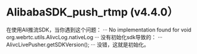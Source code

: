 # AlibabaSDK_push_rtmp (v4.4.0）
在使用Ali推流SDK，当你遇到这个问题：
···
No implementation found for void org.webrtc.utils.AlivcLog.nativeLog
···
没有初始化sdk导致的：
···
AlivcLivePusher.getSDKVersion();
···
没错，这就是初始化。
